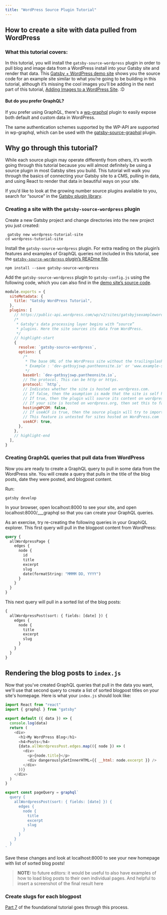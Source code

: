 ```yaml
---
title: "WordPress Source Plugin Tutorial"
---
```


## How to create a site with data pulled from WordPress

### What this tutorial covers:

In this tutorial, you will install the `gatsby-source-wordpress` plugin in order to pull blog and image data from a WordPress install into your Gatsby site and render that data. This [Gatsby + WordPress demo site](https://github.com/gatsbyjs/gatsby/tree/master/examples/using-wordpress) shows you the source code for an example site similar to what you’re going to be building in this tutorial, although it’s missing the cool images you’ll be adding in the next part of this tutorial, [Adding Images to a WordPress Site](/docs/image-tutorial/). :D

#### But do you prefer GraphQL?

If you prefer using GraphQL, there's a [wp-graphql](https://github.com/wp-graphql/wp-graphql) plugin to easily expose both default and custom data in WordPress.

The same authentication schemes supported by the WP-API are supported in wp-graphql, which can be used with the [gatsby-source-graphql](/packages/gatsby-source-graphql/) plugin.

## Why go through this tutorial?

While each source plugin may operate differently from others, it’s worth going through this tutorial because you will almost definitely be using a source plugin in most Gatsby sites you build. This tutorial will walk you through the basics of connecting your Gatsby site to a CMS, pulling in data, and using React to render that data in beautiful ways on your site.

If you’d like to look at the growing number source plugins available to you, search for “source” in the [Gatsby plugin library](/plugins/?=source).

### Creating a site with the `gatsby-source-wordpress` plugin

Create a new Gatsby project and change directories into the new project you just created:

```shell
 gatsby new wordpress-tutorial-site
cd wordpress-tutorial-site
```

Install the `gatsby-source-wordpress` plugin. For extra reading on the plugin’s features and examples of GraphQL queries not included in this tutorial, see the [`gatsby-source-wordpress` plugin’s READme file](/packages/gatsby-source-wordpress/?=wordpress).

```shell
npm install --save gatsby-source-wordpress
```

Add the `gatsby-source-wordpress` plugin to `gatsby-config.js` using the following code, which you can also find in the [demo site’s source code](https://github.com/gatsbyjs/gatsby/blob/master/examples/using-wordpress/gatsby-config.js).

```js:title=gatsby-config.js
module.exports = {
  siteMetadata: {
    title: "Gatsby WordPress Tutorial",
  },
  plugins: [
    // https://public-api.wordpress.com/wp/v2/sites/gatsbyjsexamplewordpress.wordpress.com/pages/
    /*
     * Gatsby's data processing layer begins with “source”
     * plugins. Here the site sources its data from WordPress.
     */
    // highlight-start
    {
      resolve: `gatsby-source-wordpress`,
      options: {
        /*
         * The base URL of the WordPress site without the trailingslash and the protocol. This is required.
         * Example : 'dev-gatbsyjswp.pantheonsite.io' or 'www.example-site.com'
         */
        baseUrl: `dev-gatbsyjswp.pantheonsite.io`,
        // The protocol. This can be http or https.
        protocol: `http`,
        // Indicates whether the site is hosted on wordpress.com.
        // If false, then the asumption is made that the site is self hosted.
        // If true, then the plugin will source its content on wordpress.com using the JSON REST API V2.
        // If your site is hosted on wordpress.org, then set this to false.
        hostingWPCOM: false,
        // If useACF is true, then the source plugin will try to import the WordPress ACF Plugin contents.
        // This feature is untested for sites hosted on WordPress.com
        useACF: true,
      },
    },
    // highlight-end
  ],
}
```

### Creating GraphQL queries that pull data from WordPress

Now you are ready to create a GraphQL query to pull in some data from the WordPress site. You will create a query that pulls in the title of the blog posts, date they were posted, and blogpost content.

Run:

```shell
gatsby develop
```

In your browser, open localhost:8000 to see your site, and open localhost:8000/\_\_\_graphql so that you can create your GraphQL queries.

As an exercise, try re-creating the following queries in your GraphiQL explorer. This first query will pull in the blogpost content from WordPress:

```graphql
query {
  allWordpressPage {
    edges {
      node {
        id
        title
        excerpt
        slug
        date(formatString: "MMMM DD, YYYY")
      }
    }
  }
}
```

This next query will pull in a sorted list of the blog posts:

```graphql
{
  allWordpressPost(sort: { fields: [date] }) {
    edges {
      node {
        title
        excerpt
        slug
      }
    }
  }
}
```

## Rendering the blog posts to `index.js`

Now that you've created GraphQL queries that pull in the data you want, we'll use that second query to create a list of sorted blogpost titles on your site's homepage. Here is what your `index.js` should look like:

```jsx:title=src/pages/index.js
import React from "react"
import { graphql } from "gatsby"

export default ({ data }) => {
  console.log(data)
  return (
    <div>
      <h1>My WordPress Blog</h1>
      <h4>Posts</h4>
      {data.allWordpressPost.edges.map(({ node }) => (
        <div>
          <p>{node.title}</p>
          <div dangerouslySetInnerHTML={{ __html: node.excerpt }} />
        </div>
      ))}
    </div>
  )
}

export const pageQuery = graphql`
  query {
    allWordpressPost(sort: { fields: [date] }) {
      edges {
        node {
          title
          excerpt
          slug
        }
      }
    }
  }
`
```

Save these changes and look at localhost:8000 to see your new homepage with list of sorted blog posts!

> **NOTE:** to future editors: it would be useful to also have examples of how to load blog posts to their own individual pages. And helpful to insert a screenshot of the final result here

### Create slugs for each blogpost

[Part 7](/tutorial/part-seven/) of the foundational tutorial goes through this process.
